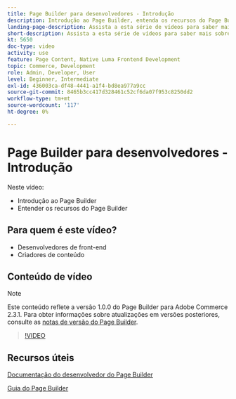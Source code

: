 ```yaml
---
title: Page Builder para desenvolvedores - Introdução
description: Introdução ao Page Builder, entenda os recursos do Page Builder
landing-page-description: Assista a esta série de vídeos para saber mais sobre o Page Builder e como estendê-lo para criar experiências [!DNL Commerce] de vitrine ideais.
short-description: Assista a esta série de vídeos para saber mais sobre o Page Builder e como estendê-lo para criar experiências [!DNL Commerce] de vitrine ideais.
kt: 5650
doc-type: video
activity: use
feature: Page Content, Native Luma Frontend Development
topic: Commerce, Development
role: Admin, Developer, User
level: Beginner, Intermediate
exl-id: 436003ca-df48-4441-a1f4-bd8ea977a9cc
source-git-commit: 8465b3cc417d328461c52cf6da07f953c8250dd2
workflow-type: tm+mt
source-wordcount: '117'
ht-degree: 0%

---
```


# Page Builder para desenvolvedores - Introdução

Neste vídeo:

- Introdução ao Page Builder
- Entender os recursos do Page Builder

## Para quem é este vídeo?

- Desenvolvedores de front-end
- Criadores de conteúdo

## Conteúdo de vídeo

>[!NOTE]
>
>Este conteúdo reflete a versão 1.0.0 do Page Builder para Adobe Commerce 2.3.1. Para obter informações sobre atualizações em versões posteriores, consulte as [notas de versão do Page Builder](https://experienceleague.adobe.com/docs/commerce-admin/page-builder/release-notes.html?lang=pt-BR).

>[!VIDEO](https://video.tv.adobe.com/v/3430891?quality=12&learn=on&captions=por_br)

## Recursos úteis

[Documentação do desenvolvedor do Page Builder](https://developer.adobe.com/commerce/frontend-core/page-builder/)

[Guia do Page Builder](https://experienceleague.adobe.com/docs/commerce-admin/page-builder/introduction.html?lang=pt-BR)
